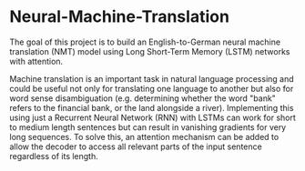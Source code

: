 # Neural-Machine-Translation
The goal of this project is to build an English-to-German neural machine translation (NMT) model using Long Short-Term Memory (LSTM) networks with attention.

Machine translation is an important task in natural language processing and could be useful not only for translating one language to another but also for word sense disambiguation (e.g. determining whether the word "bank" refers to the financial bank, or the land alongside a river). Implementing this using just a Recurrent Neural Network (RNN) with LSTMs can work for short to medium length sentences but can result in vanishing gradients for very long sequences. To solve this, an attention mechanism can be added to allow the decoder to access all relevant parts of the input sentence regardless of its length.
